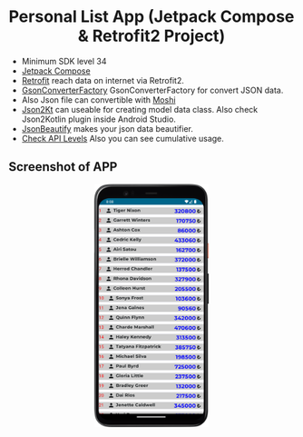 <h1 align="center">Personal List App (Jetpack Compose & Retrofit2 Project)</h1>

- Minimum SDK level 34
- [Jetpack Compose](https://developer.android.com/jetpack/compose)
- [Retrofit](https://square.github.io/retrofit/) reach data on internet via Retrofit2.
- [GsonConverterFactory](https://square.github.io/retrofit/2.x/converter-gson/retrofit2/converter/gson/GsonConverterFactory.html) GsonConverterFactory for convert JSON data.
- Also Json file can convertible with [Moshi](https://github.com/square/moshi)
- [Json2Kt](https://json2kt.com/) can useable for creating model data class. Also check Json2Kotlin plugin inside Android Studio.
- [JsonBeautify](https://codebeautify.org/jsonviewer) makes your json data beautifier.
- [Check API Levels](https://apilevels.com/) Also you can see cumulative usage.


## Screenshot of APP

<p align="center"
  </br><img src="https://github.com/ozturksahinyetisir/personal-list-compose-app/blob/main/screenshot/SS1.png" width="40%">
  </p>

